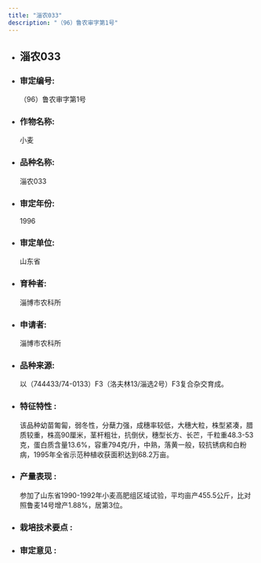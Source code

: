 ```yaml
---
title: "淄农033"
description: "（96）鲁农审字第1号"
---
```

* ## 淄农033
* ###  审定编号:  
   （96）鲁农审字第1号

*  ### 作物名称:  
   小麦

*   ###  品种名称: 
    淄农033

*   ### 审定年份: 
    1996

*   ### 审定单位:  
    山东省

*   ### 育种者:  
    淄博市农科所

*   ### 申请者:  
    淄博市农科所

*   ### 品种来源:  
    以（744433/74-0133）F3（洛夫林13/淄选2号）F3复合杂交育成。

*   ### 特征特性 : 
    该品种幼苗匍匐，弱冬性，分蘖力强，成穗率较低，大穗大粒，株型紧凑，腊质较重，株高90厘米，茎杆粗壮，抗倒伏，穗型长方、长芒，千粒重48.3-53克，蛋白质含量13.6%，容重794克/升，中熟，落黄一般，较抗锈病和白粉病，1995年全省示范种植收获面积达到68.2万亩。

*   ### 产量表现 : 
    参加了山东省1990-1992年小麦高肥组区域试验，平均亩产455.5公斤，比对照鲁麦14号增产1.88%，居第3位。

*   ### 栽培技术要点 : 
    

*   ### 审定意见 : 
    
